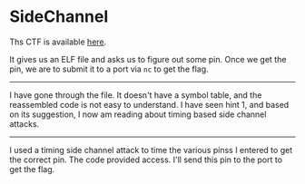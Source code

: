 # SideChannel

Ths CTF is available [here](https://play.picoctf.org/practice/challenge/298?category=4&page=1&solved=1).

It gives us an ELF file and asks us to figure out some pin. Once we get the pin, we are to submit it to a port via `nc` to get the flag.

---

I have gone through the file. It doesn't have a symbol table, and the reassembled code is not easy to understand. I have seen hint 1, and based on its suggestion, I now am reading about timing based side channel attacks.

---

I used a timing side channel attack to time the various pinss I entered to get the correct pin. The code provided access. I'll send this pin to the port to get the flag.
